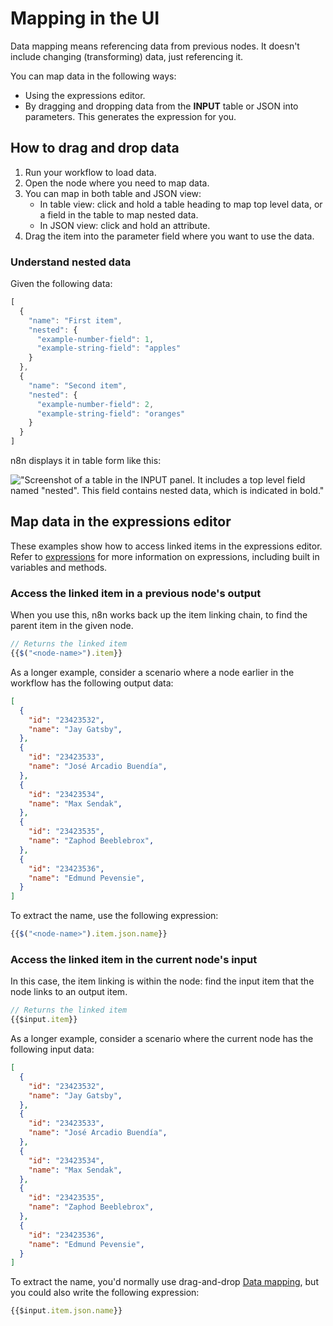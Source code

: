 # Mapping in the UI

Data mapping means referencing data from previous nodes. It doesn't include changing (transforming) data, just referencing it.

You can map data in the following ways:

* Using the expressions editor.
* By dragging and dropping data from the **INPUT** table or JSON into parameters. This generates the expression for you.

## How to drag and drop data

1. Run your workflow to load data.
2. Open the node where you need to map data.
3. You can map in both table and JSON view:
	* In table view: click and hold a table heading to map top level data, or a field in the table to map nested data.
	* In JSON view: click and hold an attribute. 
4. Drag the item into the parameter field where you want to use the data.

### Understand nested data

Given the following data:

```js
[
  {
    "name": "First item",
    "nested": {
      "example-number-field": 1,
      "example-string-field": "apples"
    }
  },
  {
    "name": "Second item",
    "nested": {
      "example-number-field": 2,
      "example-string-field": "oranges"
    }
  }
]
```

n8n displays it in table form like this:

!["Screenshot of a table in the INPUT panel. It includes a top level field named "nested". This field contains nested data, which is indicated in bold."](/_images/data/data-mapping/nested-data.png)

## Map data in the expressions editor

These examples show how to access linked items in the expressions editor. Refer to [expressions](/code-examples/expressions/) for more information on expressions, including built in variables and methods.

### Access the linked item in a previous node's output

When you use this, n8n works back up the item linking chain, to find the parent item in the given node.

```js
// Returns the linked item
{{$("<node-name>").item}}
```

As a longer example, consider a scenario where a node earlier in the workflow has the following output data:

```json
[
  {
    "id": "23423532",
    "name": "Jay Gatsby",
  },
  {
    "id": "23423533",
    "name": "José Arcadio Buendía",
  },
  {
    "id": "23423534",
    "name": "Max Sendak",
  },
  {
    "id": "23423535",
    "name": "Zaphod Beeblebrox",
  },
  {
    "id": "23423536",
    "name": "Edmund Pevensie",
  }
]
```

To extract the name, use the following expression:

```js
{{$("<node-name>").item.json.name}}
```


### Access the linked item in the current node's input

In this case, the item linking is within the node: find the input item that the node links to an output item.

```js
// Returns the linked item
{{$input.item}}
```

As a longer example, consider a scenario where the current node has the following input data:

```json
[
  {
    "id": "23423532",
    "name": "Jay Gatsby",
  },
  {
    "id": "23423533",
    "name": "José Arcadio Buendía",
  },
  {
    "id": "23423534",
    "name": "Max Sendak",
  },
  {
    "id": "23423535",
    "name": "Zaphod Beeblebrox",
  },
  {
    "id": "23423536",
    "name": "Edmund Pevensie",
  }
]
```

To extract the name, you'd normally use drag-and-drop [Data mapping](/data/data-mapping/), but you could also write the following expression:

```js
{{$input.item.json.name}}
```
